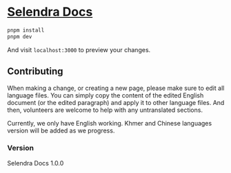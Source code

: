 # [Selendra Docs](https://docs.selendra.app)


```bash
pnpm install
pnpm dev
```

And visit `localhost:3000` to preview your changes.

## Contributing

When making a change, or creating a new page, please make sure to edit all language files. You can simply copy the content of the edited English document (or the edited paragraph) and apply it to other language files. And then, volunteers are welcome to help with any untranslated sections.

Currently, we only have English working. Khmer and Chinese languages version will be added as we progress. 

### Version 
Selendra Docs 1.0.0